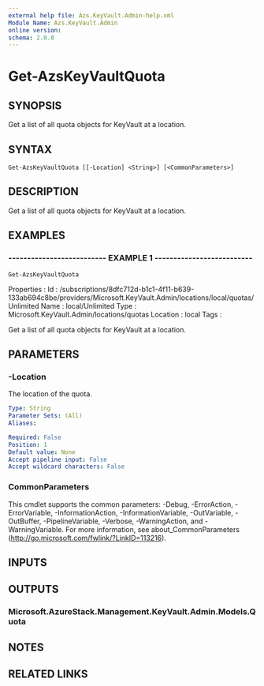 ```yaml
---
external help file: Azs.KeyVault.Admin-help.xml
Module Name: Azs.KeyVault.Admin
online version: 
schema: 2.0.0
---
```


# Get-AzsKeyVaultQuota

## SYNOPSIS
Get a list of all quota objects for KeyVault at a location.

## SYNTAX

```
Get-AzsKeyVaultQuota [[-Location] <String>] [<CommonParameters>]
```

## DESCRIPTION
Get a list of all quota objects for KeyVault at a location.

## EXAMPLES

### -------------------------- EXAMPLE 1 --------------------------
```
Get-AzsKeyVaultQuota
```

Properties :
Id         : /subscriptions/8dfc712d-b1c1-4f11-b639-133ab694c8be/providers/Microsoft.KeyVault.Admin/locations/local/quotas/Unlimited
Name       : local/Unlimited
Type       : Microsoft.KeyVault.Admin/locations/quotas
Location   : local
Tags       :

Get a list of all quota objects for KeyVault at a location.

## PARAMETERS

### -Location
The location of the quota.

```yaml
Type: String
Parameter Sets: (All)
Aliases: 

Required: False
Position: 1
Default value: None
Accept pipeline input: False
Accept wildcard characters: False
```

### CommonParameters
This cmdlet supports the common parameters: -Debug, -ErrorAction, -ErrorVariable, -InformationAction, -InformationVariable, -OutVariable, -OutBuffer, -PipelineVariable, -Verbose, -WarningAction, and -WarningVariable. For more information, see about_CommonParameters (http://go.microsoft.com/fwlink/?LinkID=113216).

## INPUTS

## OUTPUTS

### Microsoft.AzureStack.Management.KeyVault.Admin.Models.Quota

## NOTES

## RELATED LINKS

